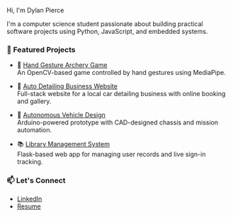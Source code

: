 Hi, I'm Dylan Pierce

I'm a computer science student passionate about building practical software projects using Python, JavaScript, and embedded systems.

### 🌟 Featured Projects
  
- 🏹 [Hand Gesture Archery Game](https://github.com/yourusername/hand-gesture-archery-game)  
  An OpenCV-based game controlled by hand gestures using MediaPipe.

- 🚗 [Auto Detailing Business Website](https://github.com/yourusername/auto-detailing-booking-website)  
  Full-stack website for a local car detailing business with online booking and gallery.

- 🤖 [Autonomous Vehicle Design](https://github.com/DylanPierce15/autononomous-vehicle-design)  
  Arduino-powered prototype with CAD-designed chassis and mission automation.

- 📚 [Library Management System](https://github.com/DylanPierce15/library-database)  
  Flask-based web app for managing user records and live sign-in tracking.

### 📫 Let's Connect
- [LinkedIn](linkedin.com/in/dylan-pierce)
- [Resume](https://drive.google.com/file/d/1kIcDENfrVqxhBY934Hn-CnQzZZWB1-Lh/view?usp=sharing)
